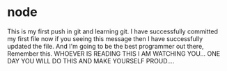 # node

This is my first push in git and learning git.
I have successfully committed my first file now if you seeing this message then I have successfully updated the file. And I'm going to be the best programmer out there, Remember this.
WHOEVER IS READING THIS I AM WATCHING YOU...
ONE DAY YOU WILL DO THIS AND MAKE YOURSELF PROUD....
